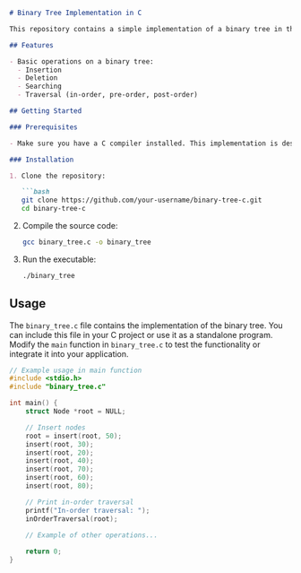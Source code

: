 ```markdown
# Binary Tree Implementation in C

This repository contains a simple implementation of a binary tree in the C programming language. Binary trees are hierarchical data structures that consist of nodes, where each node has at most two children, referred to as the left child and the right child.

## Features

- Basic operations on a binary tree:
  - Insertion
  - Deletion
  - Searching
  - Traversal (in-order, pre-order, post-order)

## Getting Started

### Prerequisites

- Make sure you have a C compiler installed. This implementation is designed to work with standard C libraries.

### Installation

1. Clone the repository:

   ```bash
   git clone https://github.com/your-username/binary-tree-c.git
   cd binary-tree-c
   ```

2. Compile the source code:

   ```bash
   gcc binary_tree.c -o binary_tree
   ```

3. Run the executable:

   ```bash
   ./binary_tree
   ```

## Usage

The `binary_tree.c` file contains the implementation of the binary tree. You can include this file in your C project or use it as a standalone program. Modify the `main` function in `binary_tree.c` to test the functionality or integrate it into your application.

```c
// Example usage in main function
#include <stdio.h>
#include "binary_tree.c"

int main() {
    struct Node *root = NULL;

    // Insert nodes
    root = insert(root, 50);
    insert(root, 30);
    insert(root, 20);
    insert(root, 40);
    insert(root, 70);
    insert(root, 60);
    insert(root, 80);

    // Print in-order traversal
    printf("In-order traversal: ");
    inOrderTraversal(root);

    // Example of other operations...
    
    return 0;
}
```